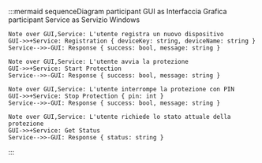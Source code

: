 :::mermaid
sequenceDiagram
    participant GUI as Interfaccia Grafica
    participant Service as Servizio Windows

    Note over GUI,Service: L'utente registra un nuovo dispositivo
    GUI->>+Service: Registration { deviceKey: string, deviceName: string }
    Service-->>-GUI: Response { success: bool, message: string }

    Note over GUI,Service: L'utente avvia la protezione
    GUI->>+Service: Start Protection 
    Service-->>-GUI: Response { success: bool, message: string }

    Note over GUI,Service: L'utente interrompe la protezione con PIN
    GUI->>+Service: Stop Protection { pin: int }
    Service-->>-GUI: Response { success: bool, message: string }

    Note over GUI,Service: L'utente richiede lo stato attuale della protezione
    GUI->>+Service: Get Status
    Service-->>-GUI: Response { status: string }
:::